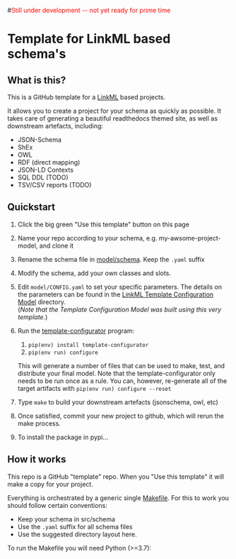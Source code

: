 #<span style="color:red">Still under development -- not yet ready for prime time</span>



# Template for LinkML based schema's

## What is this?

This is a GitHub template for a [LinkML](https://github.com/linkml/) based projects.

It allows you to create a project for your schema as quickly as
possible. It takes care of generating a beautiful readthedocs themed
site, as well as downstream artefacts, including:

 * JSON-Schema
 * ShEx
 * OWL
 * RDF (direct mapping)
 * JSON-LD Contexts
 * SQL DDL (TODO)
 * TSV/CSV reports (TODO)

## Quickstart

 1. Click the big green "Use this template" button on this page
 2. Name your repo according to your schema, e.g. my-awsome-project-model, and clone it
 3. Rename the schema file in [model/schema](model/schema). Keep the `.yaml` suffix
 4. Modify the schema, add your own classes and slots.
 5. Edit `model/CONFIG.yaml` to set your specific parameters. The details on the parameters can be found in
    the [LinkML Template Configuration Model](https://linkml.github.io/template-config-model/) directory.  
    (_Note that the Template Configuration Model was built using this very template._)
 6. Run the [template-configurator](https://linkml.github.io/template-configurator/) program:
    1) `pip(env) install template-configurator`
    2) `pip(env run) configure`
    
    This will generate a number of files that can be used to make, test, and distribute your final model.  Note
    that the template-configurator only needs to be run once as a rule.  You can, however, re-generate all of
    the target artifacts with `pip(env run) configure --reset`
 7. Type `make` to build your downstream artefacts (jsonschema, owl, etc)
 8. Once satisfied, commit your new project to github, which will rerun the make process.
 9. To install the package in pypi...


## How it works

This repo is a GitHub "template" repo. When you "Use this template" it will make a copy for your project.

Everything is orchestrated by a generic single [Makefile](Makefile). For this to work you should follow certain conventions:

 * Keep your schema in src/schema
 * Use the `.yaml` suffix for all schema files
 * Use the suggested directory layout here.

To run the Makefile you will need Python (>=3.7):
